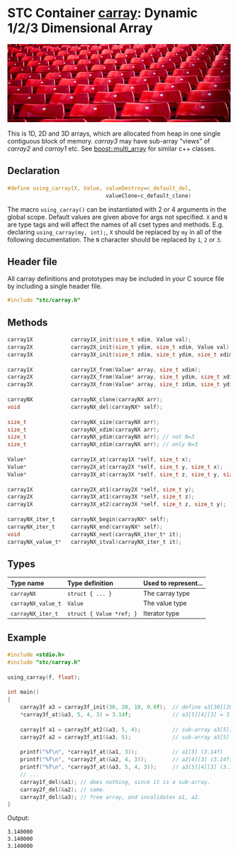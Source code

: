 # STC Container [carray](../stc/carray.h): Dynamic 1/2/3 Dimensional Array
![Array](pics/array.jpg)

This is 1D, 2D and 3D arrays, which are allocated from heap in one single contiguous block of memory.
*carray3* may have sub-array "views" of *carray2* and *carray1* etc.
See [boost::multi_array](https://www.boost.org/doc/libs/release/libs/multi_array) for similar c++ classes.

## Declaration

```c
#define using_carray(X, Value, valueDestroy=c_default_del, 
                               valueClone=c_default_clone)
```
The macro `using_carray()` can be instantiated with 2 or 4 arguments in the global scope.
Default values are given above for args not specified. `X` and `N` are type tags and
will affect the names of all cset types and methods. E.g. declaring `using_carray(my, int);`, `X` should
be replaced by `my` in all of the following documentation. The `N` character should be replaced by `1`, `2` or `3`.

## Header file

All carray definitions and prototypes may be included in your C source file by including a single header file.

```c
#include "stc/carray.h"
```
## Methods

```c
carray1X            carray1X_init(size_t xdim, Value val);
carray2X            carray2X_init(size_t ydim, size_t xdim, Value val);
carray3X            carray3X_init(size_t zdim, size_t ydim, size_t xdim, Value val);

carray1X            carray1X_from(Value* array, size_t xdim);
carray2X            carray2X_from(Value* array, size_t ydim, size_t xdim);
carray3X            carray3X_from(Value* array, size_t zdim, size_t ydim, size_t xdim);

carrayNX            carrayNX_clone(carrayNX arr);
void                carrayNX_del(carrayNX* self);

size_t              carrayNX_size(carrayNX arr);
size_t              carrayNX_xdim(carrayNX arr);
size_t              carrayNX_ydim(carrayNX arr); // not N=3
size_t              carrayNX_zdim(carrayNX arr); // only N=3

Value*              carray1X_at(carray1X *self, size_t x);
Value*              carray2X_at(carray2X *self, size_t y, size_t x);
Value*              carray3X_at(carray3X *self, size_t z, size_t y, size_t x);

carray1X            carray2X_at1(carray2X *self, size_t y);
carray2X            carray3X_at1(carray3X *self, size_t z);
carray1X            carray3X_at2(carray3X *self, size_t z, size_t y);

carrayNX_iter_t     carrayNX_begin(carrayNX* self);
carrayNX_iter_t     carrayNX_end(carrayNX* self);
void                carrayNX_next(carrayNX_iter_t* it);
carrayNX_value_t*   carrayNX_itval(carrayNX_iter_t it);
```
## Types

| Type name            | Type definition               | Used to represent...      |
|:---------------------|:------------------------------|:--------------------------|
| `carrayNX`           | `struct { ... }`              | The carray type           |
| `carrayNX_value_t`   | `Value`                       | The value type            |
| `carrayNX_iter_t`    | `struct { Value *ref; }`      | Iterator type             |

## Example
```c
#include <stdio.h>
#include "stc/carray.h"

using_carray(f, float);

int main()
{
    carray3f a3 = carray3f_init(30, 20, 10, 0.0f);  // define a3[30][20][10], init with 0.0f.
    *carray3f_at(&a3, 5, 4, 3) = 3.14f;             // a3[5][4][3] = 3.14

    carray1f a1 = carray3f_at2(&a3, 5, 4);          // sub-array a3[5][4] (no data copy).
    carray2f a2 = carray3f_at1(&a3, 5);             // sub-array a3[5]

    printf("%f\n", *carray1f_at(&a1, 3));           // a1[3] (3.14f)
    printf("%f\n", *carray2f_at(&a2, 4, 3));        // a2[4][3] (3.14f)
    printf("%f\n", *carray3f_at(&a3, 5, 4, 3));     // a3[5][4][3] (3.14f)
    // ...
    carray1f_del(&a1); // does nothing, since it is a sub-array.
    carray2f_del(&a2); // same.
    carray3f_del(&a3); // free array, and invalidates a1, a2.
}
```
Output:
```
3.140000
3.140000
3.140000
```
